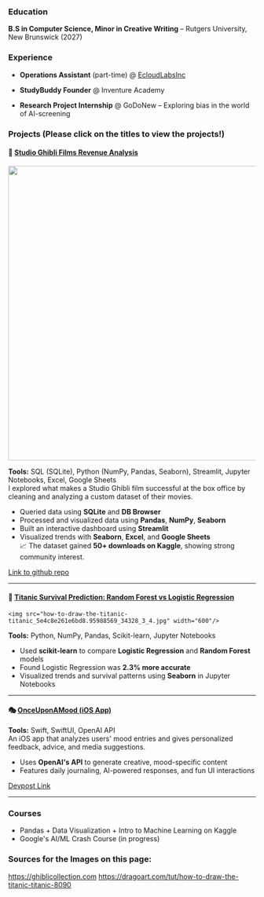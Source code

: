 ### Education
**B.S in Computer Science, Minor in Creative Writing** – Rutgers University, New Brunswick (2027)

### Experience

- **Operations Assistant** (part-time) @ [EcloudLabsInc](https://ecloudlabs.com)
  
- **StudyBuddy Founder** @ Inventure Academy
  
- **Research Project Internship** @ GoDoNew – Exploring bias in the world of AI-screening

### Projects (Please click on the titles to view the projects!)

#### 🎥 [Studio Ghibli Films Revenue Analysis](https://priyankapanga-studio-ghibli-revenue-analysis.streamlit.app)

  <img src="totoro_hires_1_7dc984c6-a680-4b5e-ac19-642c5e7617ce.png" width="600"/>

**Tools:** SQL (SQLite), Python (NumPy, Pandas, Seaborn), Streamlit, Jupyter Notebooks, Excel, Google Sheets  
I explored what makes a Studio Ghibli film successful at the box office by cleaning and analyzing a custom dataset of their movies.  
- Queried data using **SQLite** and **DB Browser**
- Processed and visualized data using **Pandas**, **NumPy**, **Seaborn**
- Built an interactive dashboard using **Streamlit**
- Visualized trends with **Seaborn**, **Excel**, and **Google Sheets**  
📈 The dataset gained **50+ downloads on Kaggle**, showing strong community interest.  

[Link to github repo](https://github.com/priyankapanga/Studio-Ghibli-Revenue-Analysis)


---

#### 🚢 [Titanic Survival Prediction: Random Forest vs Logistic Regression](https://github.com/priyankapanga/Titanic-Survival-Prediction)

    <img src="how-to-draw-the-titanic-titanic_5e4c8e261e6bd8.95988569_34328_3_4.jpg" width="600"/>

**Tools:** Python, NumPy, Pandas, Scikit-learn, Jupyter Notebooks 
- Used **scikit-learn** to compare **Logistic Regression** and **Random Forest** models  
- Found Logistic Regression was **2.3% more accurate**  
- Visualized trends and survival patterns using **Seaborn** in Jupyter Notebooks
  

---

#### 🎭 [OnceUponAMood (iOS App)](https://github.com/priyankapanga/OnceUponAMood)
**Tools:** Swift, SwiftUI, OpenAI API  
An iOS app that analyzes users' mood entries and gives personalized feedback, advice, and media suggestions.  
- Uses **OpenAI's API** to generate creative, mood-specific content  
- Features daily journaling, AI-powered responses, and fun UI interactions  


[Devpost Link](https://devpost.com/software/soulscribe-csbx4p)

---

### Courses
- Pandas + Data Visualization + Intro to Machine Learning on Kaggle  
- Google's AI/ML Crash Course (in progress)

### Sources for the Images on this page: 
https://ghiblicollection.com
https://dragoart.com/tut/how-to-draw-the-titanic-titanic-8090
